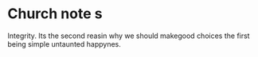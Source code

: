 # Church note s

Integrity. Its the second reasin why we should makegood choices the first being simple untaunted happynes.
